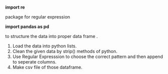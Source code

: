 **import re**

package for regular expression

**import pandas as pd**

to structure the data into proper data frame .

1. Load the data into python lists.
2. Clean the given data by strip() methods of python.
3. Use Regular Expresssion to choose the correct pattern and then append to seperate columns.
4. Make csv file of those dataframe.
